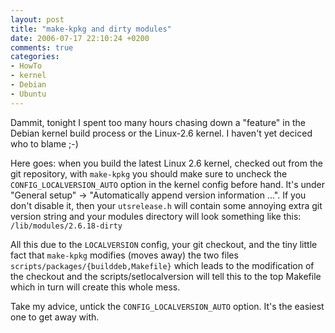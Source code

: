 ```yaml
---
layout: post
title: "make-kpkg and dirty modules"
date: 2006-07-17 22:10:24 +0200
comments: true
categories: 
- HowTo
- kernel
- Debian
- Ubuntu
---
```


Dammit, tonight I spent too many hours chasing down a "feature" in the
Debian kernel build process or the Linux-2.6 kernel.  I haven't yet
deciced who to blame ;-)

Here goes: when you build the latest Linux 2.6 kernel, checked out from
the git repository, with `make-kpkg` you should make sure to uncheck the
`CONFIG_LOCALVERSION_AUTO` option in the kernel config before hand.
It's under "General setup" &rarr; "Automatically append version
information ...".  If you don't disable it, then your `utsrelease.h`
will contain some annoying extra git version string and your modules
directory will look something like this: `/lib/modules/2.6.18-dirty`

All this due to the `LOCALVERSION` config, your git checkout, and the
tiny little fact that `make-kpkg` modifies (moves away) the two files
`scripts/packages/{builddeb,Makefile}` which leads to the modification
of the checkout and the scripts/setlocalversion will tell this to the
top Makefile which in turn will create this whole mess.

Take my advice, untick the `CONFIG_LOCALVERSION_AUTO` option.  It's the
easiest one to get away with.
